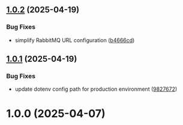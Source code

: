 ## [1.0.2](https://github.com/hush-mart/api-gateway/compare/v1.0.1...v1.0.2) (2025-04-19)


### Bug Fixes

* simplify RabbitMQ URL configuration ([b4666cd](https://github.com/hush-mart/api-gateway/commit/b4666cd3dd5e09619ebd6dd1479acddee8a45c42))

## [1.0.1](https://github.com/hush-mart/api-gateway/compare/v1.0.0...v1.0.1) (2025-04-19)


### Bug Fixes

* update dotenv config path for production environment ([9827672](https://github.com/hush-mart/api-gateway/commit/98276725666c9ed9ce1acc8e342e0f402dce4807))

# 1.0.0 (2025-04-07)
